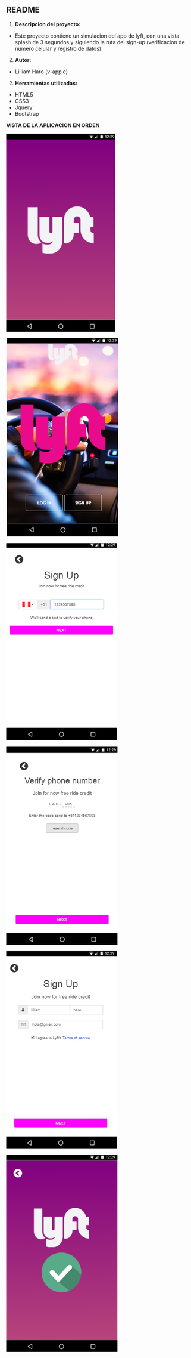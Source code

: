 ## README
1. **Descripcion del proyecto:**
  - Este proyecto contiene un simulacion del app de lyft, con una vista splash de 3 segundos y siguiendo la ruta del sign-up (verificacion de número celular y registro de datos)

2. **Autor:**

  - Lilliam Haro (v-apple)

2. **Herramientas utilizadas:**

  - HTML5
  - CSS3
  - Jquery
  - Bootstrap

  **VISTA DE LA APLICACION EN ORDEN**

![RECURSOS](assets/images/splash.png)

![RECURSOS](assets/images/app.png)

![RECURSOS](assets/images/sign.png)

![RECURSOS](assets/images/verify.png)

![RECURSOS](assets/images/form.png)

![RECURSOS](assets/images/final.png)
